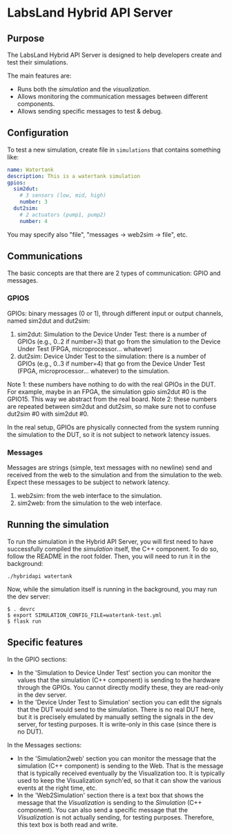 # LabsLand Hybrid API Server

## Purpose

The LabsLand Hybrid API Server is designed to help developers create and test their simulations.

The main features are:
- Runs both the *simulation* and the *visualization*.
- Allows monitoring the communication messages between different components.
- Allows sending specific messages to test & debug.


## Configuration

To test a new simulation, create file in `simulations` that contains something like:

```yaml
name: Watertank
description: This is a watertank simulation
gpios:
  sim2dut:  
    # 3 sensors (low, mid, high)  
    number: 3  
  dut2sim:  
    # 2 actuators (pump1, pump2)  
    number: 4
```

You may specify also "file", "messages -> web2sim -> file", etc.


## Communications

The basic concepts are that there are 2 types of communication: GPIO and messages.

### GPIOS

GPIOs: binary messages (0 or 1), through different input or output channels, named sim2dut and dut2sim:
  1. sim2dut: Simulation to the Device Under Test: there is a number of GPIOs (e.g., 0..2 if number=3) that go from the simulation to the Device Under Test (FPGA, microprocessor... whatever)
  1. dut2sim: Device Under Test to the simulation: there is a number of GPIOs (e.g., 0..3 if number=4) that go from the Device Under Test (FPGA, microprocessor... whatever) to the simulation.

Note 1: these numbers have nothing to do with the real GPIOs in the DUT. For example, maybe in an FPGA, the simulation gpio sim2dut #0 is the GPIO15. This way we abstract from the real board.
Note 2: these numbers are repeated between sim2dut and dut2sim, so make sure not to confuse dut2sim #0 with sim2dut #0.

In the real setup, GPIOs are physically connected from the system running the simulation to the DUT, so it is not subject to network latency issues.

### Messages

Messages are strings (simple, text messages with no newline) send and received from the web to the simulation and from the simulation to the web. Expect these messages to be subject to network latency.

  1. web2sim: from the web interface to the simulation.
  1. sim2web: from the simulation to the web interface.



## Running the simulation

To run the simulation in the Hybrid API Server, you will first need to have successfully compiled the *simulation* itself, the C++ component.
To do so, follow the README in the root folder. Then, you will need to run it in the background:

```
./hybridapi watertank
```

Now, while the simulation itself is running in the background, you may run the dev server:

```
$ . devrc
$ export SIMULATION_CONFIG_FILE=watertank-test.yml
$ flask run
```

## Specific features

In the GPIO sections:

- In the 'Simulation to Device Under Test' section you can monitor the values that the simulation (C++ component) is sending to the hardware through the GPIOs. You cannot directly modify these, they are read-only in the dev server.
- In the 'Device Under Test to Simulation' section you can edit the signals that the DUT would send to the simulation. There is no real DUT here, but it is precisely
emulated by manually setting the signals in the dev server, for testing purposes. It is write-only in this case (since there is no DUT).


In the Messages sections:
- In the 'Simulation2web' section you can monitor the message that the simulation (C++ component) is sending to the Web. That is the message that is typically received
eventually by the Visualization too. It is typically used to keep the Visualization synch'ed, so that it can show the various events at the right time, etc.
- In the 'Web2Simulation' section there is a text box that shows the message that the *Visualization* is sending to the *Simulation* (C++ component). You can also send a specific message that the *Visualization* is not actually sending, for testing purposes. Therefore, this text box is both read and write.
